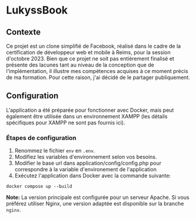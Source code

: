 # LukyssBook

## Contexte

Ce projet est un clone simplifié de Facebook, réalisé dans le cadre de la certification de développeur web et mobile à Reims, pour la session d'octobre 2023. Bien que ce projet ne soit pas entièrement finalisé et présente des lacunes tant au niveau de la conception que de l'implémentation, il illustre mes compétences acquises à ce moment précis de ma formation. Pour cette raison, j'ai décidé de le partager publiquement.

## Configuration

L'application a été préparée pour fonctionner avec Docker, mais peut également être utilisée dans un environnement XAMPP (les détails spécifiques pour XAMPP ne sont pas fournis ici).

### Étapes de configuration

1. Renommez le fichier `env` en `.env`.
2. Modifiez les variables d'environnement selon vos besoins.
3. Modifier le base url dans application/config/config.php pour correspondre à la variable d'environement de l'application
4. Exécutez l'application dans Docker avec la commande suivante:

```
docker compose up --build
```

**Note:** La version principale est configurée pour un serveur Apache. Si vous préférez utiliser Nginx, une version adaptée est disponible sur la branche `nginx`.
